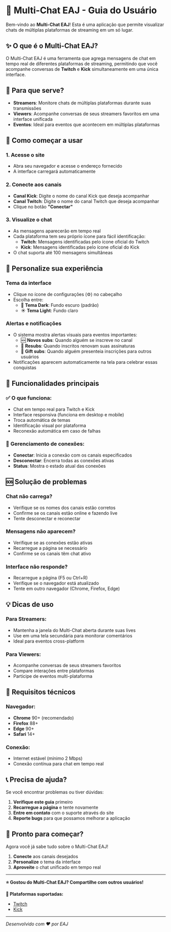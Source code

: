 # 🚀 Multi-Chat EAJ - Guia do Usuário

Bem-vindo ao **Multi-Chat EAJ**! Esta é uma aplicação que permite visualizar chats de múltiplas plataformas de streaming em um só lugar.

## ✨ O que é o Multi-Chat EAJ?

O Multi-Chat EAJ é uma ferramenta que agrega mensagens de chat em tempo real de diferentes plataformas de streaming, permitindo que você acompanhe conversas de **Twitch** e **Kick** simultaneamente em uma única interface.

## 🎯 Para que serve?

- **Streamers**: Monitore chats de múltiplas plataformas durante suas transmissões
- **Viewers**: Acompanhe conversas de seus streamers favoritos em uma interface unificada
- **Eventos**: Ideal para eventos que acontecem em múltiplas plataformas

## 🚀 Como começar a usar

### 1. Acesse o site
- Abra seu navegador e acesse o endereço fornecido
- A interface carregará automaticamente

### 2. Conecte aos canais
- **Canal Kick**: Digite o nome do canal Kick que deseja acompanhar
- **Canal Twitch**: Digite o nome do canal Twitch que deseja acompanhar
- Clique no botão **"Conectar"**

### 3. Visualize o chat
- As mensagens aparecerão em tempo real
- Cada plataforma tem seu próprio ícone para fácil identificação:
  - **Twitch**: Mensagens identificadas pelo ícone oficial do Twitch
  - **Kick**: Mensagens identificadas pelo ícone oficial do Kick
- O chat suporta até 100 mensagens simultâneas

## 🎨 Personalize sua experiência

### Tema da interface
- Clique no ícone de configurações (⚙️) no cabeçalho
- Escolha entre:
  - 🌙 **Tema Dark**: Fundo escuro (padrão)
  - ☀️ **Tema Light**: Fundo claro

### Alertas e notificações
- O sistema mostra alertas visuais para eventos importantes:
  - 🆕 **Novos subs**: Quando alguém se inscreve no canal
  - 🔄 **Resubs**: Quando inscritos renovam suas assinaturas
  - 🎁 **Gift subs**: Quando alguém presenteia inscrições para outros usuários
- Notificações aparecem automaticamente na tela para celebrar essas conquistas

## 📱 Funcionalidades principais

### ✅ **O que funciona:**
- Chat em tempo real para Twitch e Kick
- Interface responsiva (funciona em desktop e mobile)
- Troca automática de temas
- Identificação visual por plataforma
- Reconexão automática em caso de falhas

### 🔄 **Gerenciamento de conexões:**
- **Conectar**: Inicia a conexão com os canais especificados
- **Desconectar**: Encerra todas as conexões ativas
- **Status**: Mostra o estado atual das conexões

## 🆘 Solução de problemas

### Chat não carrega?
- Verifique se os nomes dos canais estão corretos
- Confirme se os canais estão online e fazendo live
- Tente desconectar e reconectar

### Mensagens não aparecem?
- Verifique se as conexões estão ativas
- Recarregue a página se necessário
- Confirme se os canais têm chat ativo

### Interface não responde?
- Recarregue a página (F5 ou Ctrl+R)
- Verifique se o navegador está atualizado
- Tente em outro navegador (Chrome, Firefox, Edge)

## 💡 Dicas de uso

### Para Streamers:
- Mantenha a janela do Multi-Chat aberta durante suas lives
- Use em uma tela secundária para monitorar comentários
- Ideal para eventos cross-platform



### Para Viewers:
- Acompanhe conversas de seus streamers favoritos
- Compare interações entre plataformas
- Participe de eventos multi-plataforma

## 🔧 Requisitos técnicos

### Navegador:
- **Chrome** 90+ (recomendado)
- **Firefox** 88+
- **Edge** 90+
- **Safari** 14+

### Conexão:
- Internet estável (mínimo 2 Mbps)
- Conexão contínua para chat em tempo real

## 📞 Precisa de ajuda?

Se você encontrar problemas ou tiver dúvidas:

1. **Verifique este guia** primeiro
2. **Recarregue a página** e tente novamente
3. **Entre em contato** com o suporte através do site
4. **Reporte bugs** para que possamos melhorar a aplicação

## 🎉 Pronto para começar?

Agora você já sabe tudo sobre o Multi-Chat EAJ! 

1. **Conecte** aos canais desejados
2. **Personalize** o tema da interface
3. **Aproveite** o chat unificado em tempo real

---

**⭐ Gostou do Multi-Chat EAJ? Compartilhe com outros usuários!**

**🔗 Plataformas suportadas:**
- [Twitch](https://www.twitch.tv/)
- [Kick](https://kick.com/)

---

*Desenvolvido com ❤️ por EAJ*
